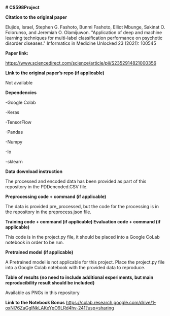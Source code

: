 **# CS598Project**

**Citation to the original paper**

Elujide, Israel, Stephen G. Fashoto, Bunmi Fashoto, Elliot Mbunge, Sakinat O. Folorunso, and Jeremiah O. Olamijuwon. "Application of deep and machine learning techniques for multi-label classification performance on psychotic disorder diseases." Informatics in Medicine Unlocked 23 (2021): 100545


**Paper link:**

https://www.sciencedirect.com/science/article/pii/S2352914821000356


**Link to the original paper’s repo (if applicable)**

Not available


**Dependencies**

-Google Colab

-Keras

-TensorFlow

-Pandas

-Numpy

-Io

-sklearn

**Data download instruction**

The processed and encoded data has been provided as part of this repository in the PDDencoded.CSV file.


**Preprocessing code + command (if applicable)**

The data is provided pre_processed, but the code for the processing is in the repository in the preprocess.json file. 


**Training code + command (if applicable)
Evaluation code + command (if applicable)**

This code is in the project.py file, it should be placed into a Google CoLab notebook in order to be run.


**Pretrained model (if applicable)**

A Pretrained model is not applicable for this project. Place the project.py file into a Google Colab notebook with the provided data to reproduce.


**Table of results (no need to include additional experiments, but main reproducibility result should be included)**

Available as PNGs in this repository

**Link to the Notebook Bonus**
https://colab.research.google.com/drive/1-oxNl76ZaGgINkLAKeYpO9LRd4hv-241?usp=sharing
